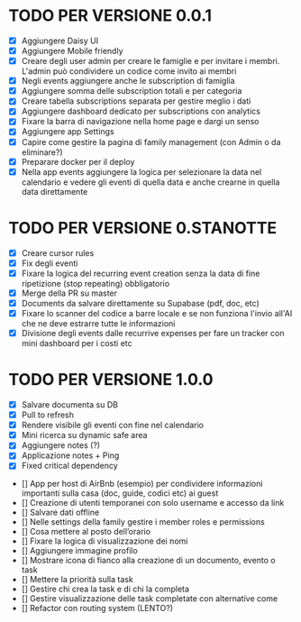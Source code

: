 # TODO PER VERSIONE 0.0.1

- [x] Aggiungere Daisy UI
- [x] Aggiungere Mobile friendly
- [x] Creare degli user admin per creare le famiglie e per invitare i membri. L'admin può condividere un codice come invito ai membri
- [x] Negli events aggiungere anche le subscription di famiglia
- [x] Aggiungere somma delle subscription totali e per categoria
- [x] Creare tabella subscriptions separata per gestire meglio i dati
- [x] Aggiungere dashboard dedicato per subscriptions con analytics
- [x] Fixare la barra di navigazione nella home page e dargi un senso
- [x] Aggiungere app Settings
- [x] Capire come gestire la pagina di family management (con Admin o da eliminare?)
- [x] Preparare docker per il deploy
- [x] Nella app events aggiungere la logica per selezionare la data nel calendario e vedere gli eventi di quella data e anche crearne in quella data direttamente

# TODO PER VERSIONE 0.STANOTTE

- [x] Creare cursor rules
- [x] Fix degli eventi
- [x] Fixare la logica del recurring event creation senza la data di fine ripetizione (stop repeating) obbligatorio
- [x] Merge della PR su master
- [x] Documents da salvare direttamente su Supabase (pdf, doc, etc)
- [x] Fixare lo scanner del codice a barre locale e se non funziona l'invio all'AI che ne deve estrarre tutte le informazioni
- [x] Divisione degli events dalle recurrive expenses per fare un tracker con mini dashboard per i costi etc

# TODO PER VERSIONE 1.0.0

- [x] Salvare documenta su DB
- [x] Pull to refresh
- [x] Rendere visibile gli eventi con fine nel calendario
- [x] Mini ricerca su dynamic safe area
- [x] Aggiungere notes (?)
- [x] Applicazione notes + Ping
- [x] Fixed critical dependency
- [] App per host di AirBnb (esempio) per condividere informazioni importanti sulla casa (doc, guide, codici etc) ai guest
- [] Creazione di utenti temporanei con solo username e accesso da link
- [] Salvare dati offline 
- [] Nelle settings della family gestire i member roles e permissions
- [] Cosa mettere al posto dell’orario
- [] Fixare la logica di visualizzazione dei nomi
- [] Aggiungere immagine profilo 
- [] Mostrare icona di fianco alla creazione di un documento, evento o task
- [] Mettere la priorità sulla task
- [] Gestire chi crea la task e di chi la completa
- [] Gestire visualizzazione delle task completate con alternative come 
- [] Refactor con routing system (LENTO?)